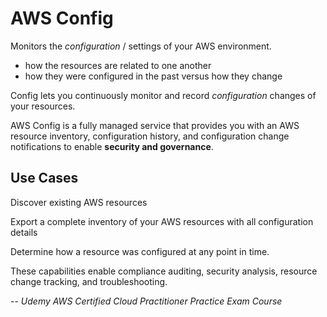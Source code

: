 # AWS Config

Monitors the *configuration* / settings of your AWS environment.

* how the resources are related to one another 
* how they were configured in the past versus how they change

Config lets you continuously monitor and record *configuration* changes of your resources.

AWS Config is a fully managed service that provides you with an AWS resource inventory, configuration history, and configuration change notifications to enable **security and governance**. 

## Use Cases

Discover existing AWS resources

Export a complete inventory of your AWS resources with all configuration details

Determine how a resource was configured at any point in time. 

These capabilities enable compliance auditing, security analysis, resource change tracking, and troubleshooting. 

-- *Udemy AWS Certified Cloud Practitioner Practice Exam Course*